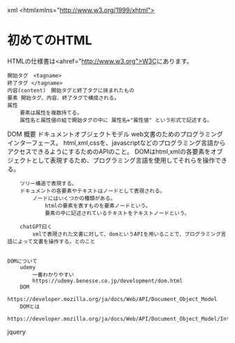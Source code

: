 xml
    <?xml version="1.0"encoding="utf8"?>
        <htmlxmlns="http://www.w3.org/1999/xhtml">
        <head>
            <title>初めてのHTML</title>
        </head>
        <body>
            <h1>初めてのHTML</h1>
            <p>HTMLの仕様書は<ahref="http://www.w3.org">W3C</a>にあります。</p>
        </body>
        </html>

    開始タグ　<tagname>
    終了タグ </tagname>
    内容(content)　開始タグと終了タグに挟まれたもの
    要素 開始タグ、内容、終了タグで構成される。
    属性
        要素は属性を複数持てる。 
        属性名と属性値の組で開始タグの中に 属性名="属性値" という形式で記述する。

DOM
    概要
        ドキュメントオブジェクトモデル
        web文書のためのプログラミングインターフェース。
        html,xml,cssを、javascriptなどのプログラミング言語からアクセスできるようにするためのAPIのこと。
        DOMはhtml,xmlの各要素をオブジェクトとして表現するため、プログラミング言語を使用してそれらを操作できる。
        
        ツリー構造で表現する。
        ドキュメントの各要素やテキストはノードとして表現される。
            ノードにはいくつかの種類がある。
                htmlの要素を表すものを要素ノードという。
                要素の中に記述されているテキストをテキストノードという。

        chatGPT曰く
            xmlで表現された文書に対して、domというAPIを用いることで、プログラミング言語によって文書を操作する。とのこと


    DOMについて
        udemy
            一番わかりやすい
            https://udemy.benesse.co.jp/development/dom.html
        DOM
            https://developer.mozilla.org/ja/docs/Web/API/Document_Object_Model
        DOMとは
            https://developer.mozilla.org/ja/docs/Web/API/Document_Object_Model/Introduction

jquery
